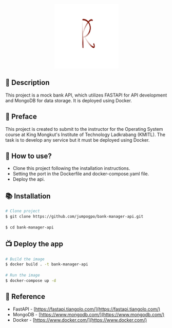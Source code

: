 <p align="center">
  <a href="https://github.com/jumpogpo/bank-manager-api.git" target="blank"><img src="https://github.com/jumpogpo/bank-manager-api/blob/main/src/images/bank_logo.png?raw=true" width="200" height="200" alt="KPang Logo" /></a>
</p>

## 👋 Description
This project is a mock bank API, which utilizes FASTAPI for API development and MongoDB for data storage. It is deployed using Docker.

## 🧃 Preface

<p>This project is created to submit to the instructor for the Operating System course at King Mongkut's Institute of Technology Ladkrabang (KMITL). The task is to develop any service but it must be deployed using Docker.</p>

## 📝 How to use?

- Clone this project following the installation instructions.
- Setting the port in the Dockerfile and docker-compose.yaml file.
- Deploy the api.

## 📚 Installation

```bash
# Clone project
$ git clone https://github.com/jumpogpo/bank-manager-api.git

$ cd bank-manager-api
```

## 📺 Deploy the app

```bash
# Build the image
$ docker build . -t bank-manager-api

# Run the image
$ docker-compose up -d
```

## 🤝 Reference

- FastAPI - [https://fastapi.tiangolo.com/](https://fastapi.tiangolo.com/)
- MongoDB - [https://www.mongodb.com/](https://www.mongodb.com/)
- Docker - [https://www.docker.com/](https://www.docker.com/)